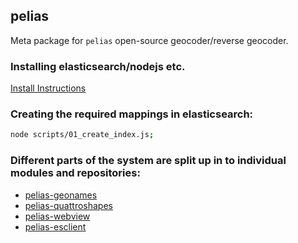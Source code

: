 
## pelias

Meta package for `pelias` open-source geocoder/reverse geocoder.

### Installing elasticsearch/nodejs etc.

[Install Instructions](https://github.com/mapzen/pelias/blob/node/INSTALL.md)

### Creating the required mappings in elasticsearch:

```bash
node scripts/01_create_index.js;
```

### Different parts of the system are split up in to individual modules and repositories:

- [pelias-geonames](https://github.com/mapzen/pelias-geonames)
- [pelias-quattroshapes](https://github.com/mapzen/pelias-quattroshapes)
- [pelias-webview](https://github.com/mapzen/pelias-webview)
- [pelias-esclient](https://github.com/mapzen/pelias-esclient)